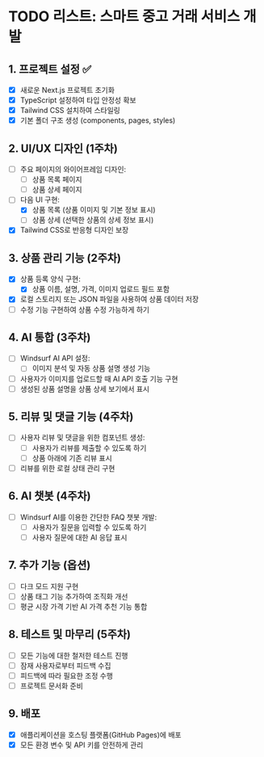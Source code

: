 # TODO 리스트: 스마트 중고 거래 서비스 개발

## 1. 프로젝트 설정 ✅
- [x] 새로운 Next.js 프로젝트 초기화
- [x] TypeScript 설정하여 타입 안정성 확보
- [x] Tailwind CSS 설치하여 스타일링
- [x] 기본 폴더 구조 생성 (components, pages, styles)

## 2. UI/UX 디자인 (1주차)
- [ ] 주요 페이지의 와이어프레임 디자인:
  - [ ] 상품 목록 페이지
  - [ ] 상품 상세 페이지
- [ ] 다음 UI 구현:
  - [x] 상품 목록 (상품 이미지 및 기본 정보 표시)
  - [ ] 상품 상세 (선택한 상품의 상세 정보 표시)
- [x] Tailwind CSS로 반응형 디자인 보장

## 3. 상품 관리 기능 (2주차)
- [x] 상품 등록 양식 구현:
  - [x] 상품 이름, 설명, 가격, 이미지 업로드 필드 포함
- [x] 로컬 스토리지 또는 JSON 파일을 사용하여 상품 데이터 저장
- [ ] 수정 기능 구현하여 상품 수정 가능하게 하기

## 4. AI 통합 (3주차)
- [ ] Windsurf AI API 설정:
  - [ ] 이미지 분석 및 자동 상품 설명 생성 기능
- [ ] 사용자가 이미지를 업로드할 때 AI API 호출 기능 구현
- [ ] 생성된 상품 설명을 상품 상세 보기에서 표시

## 5. 리뷰 및 댓글 기능 (4주차)
- [ ] 사용자 리뷰 및 댓글을 위한 컴포넌트 생성:
  - [ ] 사용자가 리뷰를 제출할 수 있도록 하기
  - [ ] 상품 아래에 기존 리뷰 표시
- [ ] 리뷰를 위한 로컬 상태 관리 구현

## 6. AI 챗봇 (4주차)
- [ ] Windsurf AI를 이용한 간단한 FAQ 챗봇 개발:
  - [ ] 사용자가 질문을 입력할 수 있도록 하기
  - [ ] 사용자 질문에 대한 AI 응답 표시

## 7. 추가 기능 (옵션)
- [ ] 다크 모드 지원 구현
- [ ] 상품 태그 기능 추가하여 조직화 개선
- [ ] 평균 시장 가격 기반 AI 가격 추천 기능 통합

## 8. 테스트 및 마무리 (5주차)
- [ ] 모든 기능에 대한 철저한 테스트 진행
- [ ] 잠재 사용자로부터 피드백 수집
- [ ] 피드백에 따라 필요한 조정 수행
- [ ] 프로젝트 문서화 준비

## 9. 배포
- [x] 애플리케이션을 호스팅 플랫폼(GitHub Pages)에 배포
- [x] 모든 환경 변수 및 API 키를 안전하게 관리
